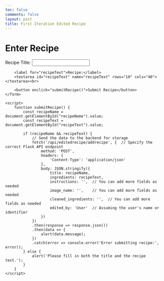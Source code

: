 ```yaml
---
toc: false
comments: false
layout: post
title: First Iteration Edited Recipe
---
```


<html>
<head>
    <title>Recipe Input</title>
</head>
<body>
    <h1>Enter Recipe</h1>
    <form>
        <label for="recipeName">Recipe Title:</label>
        <input type="text" id="recipeName" name="recipeName"><br>

        <label for="recipeText">Recipe:</label>
        <textarea id="recipeText" name="recipeText" rows="10" cols="40"></textarea><br>

        <button onclick="submitRecipe()">Submit Recipe</button>
    </form>

    <script>
        function submitRecipe() {
            const recipeName = document.getElementById("recipeName").value;
            const recipeText = document.getElementById("recipeText").value;

            if (recipeName && recipeText) {
                // Send the data to the backend for storage
                fetch('/api/editedrecipe/addrecipe', {  // Specify the correct Flask API endpoint
                    method: 'POST',
                    headers: {
                        'Content-Type': 'application/json'
                    },
                    body: JSON.stringify({
                        title: recipeName,
                        ingredients: recipeText,
                        instructions: '',  // You can add more fields as needed
                        image_name: '',    // You can add more fields as needed
                        cleaned_ingredients: '',  // You can add more fields as needed
                        edited_by: 'User'  // Assuming the user's name or identifier
                    })
                })
                .then(response => response.json())
                .then(data => {
                    alert(data.message);
                })
                .catch(error => console.error('Error submitting recipe:', error));
            } else {
                alert('Please fill in both the title and the recipe text.');
            }
        }
    </script>
</body>
</html>
